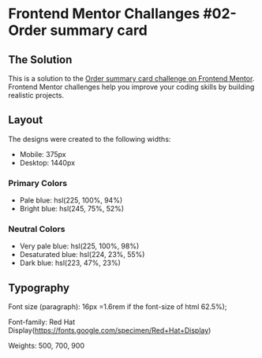 # Frontend Mentor Challanges #02- Order summary card

## The Solution

This is a solution to the [Order summary card challenge on Frontend Mentor](https://www.frontendmentor.io/challenges/order-summary-component-QlPmajDUj). Frontend Mentor challenges help you improve your coding skills by building realistic projects.

## Layout

The designs were created to the following widths:

- Mobile: 375px
- Desktop: 1440px

### Primary Colors

- Pale blue: hsl(225, 100%, 94%)
- Bright blue: hsl(245, 75%, 52%)

### Neutral Colors

- Very pale blue: hsl(225, 100%, 98%)
- Desaturated blue: hsl(224, 23%, 55%)
- Dark blue: hsl(223, 47%, 23%)

## Typography

Font size (paragraph): 16px =1.6rem if the font-size of html 62.5%);

Font-family: Red Hat Display(https://fonts.google.com/specimen/Red+Hat+Display)

Weights: 500, 700, 900

